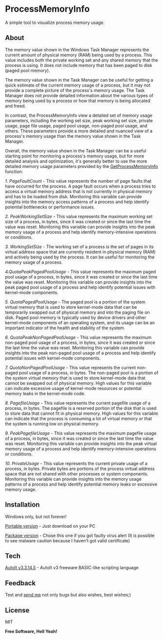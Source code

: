 # ProcessMemoryInfo
A simple tool to visualize process memory usage.

## About

The memory value shown in the Windows Task Manager represents the current amount of physical memory (RAM) being used by a process. This value includes both the private working set and any shared memory that the process is using. It does not include memory that has been paged to disk (paged pool memory).

The memory value shown in the Task Manager can be useful for getting a quick estimate of the current memory usage of a process, but it may not provide a complete picture of the process's memory usage. The Task Manager does not provide detailed information about the various types of memory being used by a process or how that memory is being allocated and freed.

In contrast, the ProcessMemoryInfo view a detailed set of memory usage parameters, including the working set size, peak working set size, private usage, page file usage, paged pool usage, non-paged pool usage, and others. These parameters provide a more detailed and nuanced view of a process's memory usage than the memory value shown in the Task Manager.

Overall, the memory value shown in the Task Manager can be a useful starting point for monitoring a process's memory usage, but for more detailed analysis and optimization, it's generally better to use the more detailed memory usage parameters provided by the [GetProcessMemoryInfo] function:

*1. PageFaultCount* - This value represents the number of page faults that have occurred for the process. A page fault occurs when a process tries to access a virtual memory address that is not currently in physical memory and has to be loaded from disk. Monitoring this variable can provide insights into the memory access patterns of a process and help identify potential bottlenecks or performance issues.

*2. PeakWorkingSetSize* - This value represents the maximum working set size of a process, in bytes, since it was created or since the last time the value was reset. Monitoring this variable can provide insights into the peak memory usage of a process and help identify memory-intensive operations or conditions.

*3. WorkingSetSize* - The working set of a process is the set of pages in its virtual address space that are currently resident in physical memory (RAM) and actively being used by the process. It can be useful for monitoring the memory usage of a process. 

*4.QuotaPeakPagedPoolUsage* - This value represents the maximum paged pool usage of a process, in bytes, since it was created or since the last time the value was reset. Monitoring this variable can provide insights into the peak paged pool usage of a process and help identify potential issues with kernel-mode components.

*5. QuotaPagedPoolUsage* - The paged pool is a portion of the system virtual memory that is used to store kernel-mode data that can be temporarily swapped out of physical memory and into the paging file on disk. Paged pool memory is typically used by device drivers and other kernel-mode components of an operating system, and its usage can be an important indicator of the health and stability of the system.

*6. QuotaPeakNonPagedPoolUsage* - This value represents the maximum non-paged pool usage of a process, in bytes, since it was created or since the last time the value was reset. Monitoring this variable can provide insights into the peak non-paged pool usage of a process and help identify potential issues with kernel-mode components.

*7. QuotaNonPagedPoolUsage* - This value represents the current non-paged pool usage of a process, in bytes. The non-paged pool is a portion of the system virtual memory that is used to store kernel-mode data that cannot be swapped out of physical memory. High values for this variable can indicate excessive usage of kernel-mode resources or potential memory leaks in the kernel-mode code.

*8. PagefileUsage* - This value represents the current pagefile usage of a process, in bytes. The pagefile is a reserved portion of the disk that is used to store data that cannot fit in physical memory. High values for this variable can indicate that the process is consuming a lot of virtual memory or that the system is running low on physical memory.

*9. PeakPagefileUsage* - This value represents the maximum pagefile usage of a process, in bytes, since it was created or since the last time the value was reset. Monitoring this variable can provide insights into the peak virtual memory usage of a process and help identify memory-intensive operations or conditions.

*10. PrivateUsage* - This value represents the current private usage of a process, in bytes. Private bytes are portions of the process virtual address space that are not shared with other processes or system components. Monitoring this variable can provide insights into the memory usage patterns of a process and help identify potential memory leaks or excessive memory usage.

## Installation

Windows only, but not forever!

[Portable version] - Just download on your PC

[Package version] - Chose this one if you got faulty virus alert (It is possible to see malware caution because I haven't got valid certificate)

## Tech

[AutoIt v3.3.14.5] - AutoIt v3 freeware BASIC-like scripting language 

## Feedback

Test and [send me] not only bugs but also wishes, best wishes;)

## License

MIT

**Free Software, Hell Yeah!**

   [GetProcessMemoryInfo]: <https://learn.microsoft.com/en-us/windows/win32/api/psapi/nf-psapi-getprocessmemoryinfo>
   [Portable version]: <https://github.com/artsiomaheyeu/ProcessMemoryInfo/releases/download/v1.0/meme.exe>
   [Package version]: <https://github.com/artsiomaheyeu/ProcessMemoryInfo/releases/download/v1.0/ProcessMemoryInfo.zip>
   [AutoIt v3.3.14.5]: <https://www.autoitscript.com>
   [send me]: <https://www.linkedin.com/in/artiomageev>
